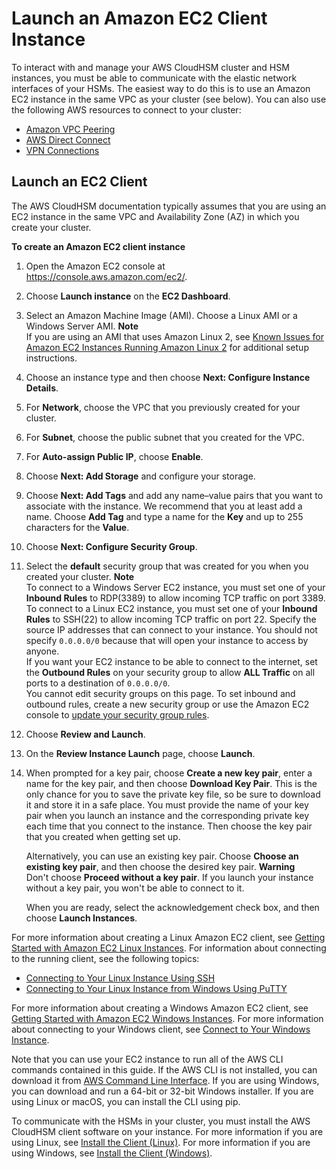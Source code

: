 # Launch an Amazon EC2 Client Instance<a name="launch-client-instance"></a>

To interact with and manage your AWS CloudHSM cluster and HSM instances, you must be able to communicate with the elastic network interfaces of your HSMs\. The easiest way to do this is to use an Amazon EC2 instance in the same VPC as your cluster \(see below\)\. You can also use the following AWS resources to connect to your cluster: 
+ [Amazon VPC Peering](https://docs.aws.amazon.com/vpc/latest/peering/Welcome.html)
+ [AWS Direct Connect](https://docs.aws.amazon.com/directconnect/latest/UserGuide/Welcome.html)
+ [VPN Connections](https://docs.aws.amazon.com/AmazonVPC/latest/UserGuide/vpn-connections.html)

## Launch an EC2 Client<a name="launch-client-instance-ec2"></a>

The AWS CloudHSM documentation typically assumes that you are using an EC2 instance in the same VPC and Availability Zone \(AZ\) in which you create your cluster\. 

**To create an Amazon EC2 client instance**

1. Open the Amazon EC2 console at [https://console\.aws\.amazon\.com/ec2/](https://console.aws.amazon.com/ec2/)\.

1. Choose **Launch instance** on the **EC2 Dashboard**\.

1. Select an Amazon Machine Image \(AMI\)\. Choose a Linux AMI or a Windows Server AMI\.
**Note**  
If you are using an AMI that uses Amazon Linux 2, see [Known Issues for Amazon EC2 Instances Running Amazon Linux 2](KnownIssues.md#ki-al2) for additional setup instructions\.

1. Choose an instance type and then choose **Next: Configure Instance Details**\.

1. For **Network**, choose the VPC that you previously created for your cluster\.

1. For **Subnet**, choose the public subnet that you created for the VPC\.

1. For **Auto\-assign Public IP**, choose **Enable**\.

1. Choose **Next: Add Storage** and configure your storage\.

1. Choose **Next: Add Tags** and add any name–value pairs that you want to associate with the instance\. We recommend that you at least add a name\. Choose **Add Tag** and type a name for the **Key** and up to 255 characters for the **Value**\. 

1. Choose **Next: Configure Security Group**\.

1. Select the **default** security group that was created for you when you created your cluster\.
**Note**  
To connect to a Windows Server EC2 instance, you must set one of your **Inbound Rules** to RDP\(3389\) to allow incoming TCP traffic on port 3389\. To connect to a Linux EC2 instance, you must set one of your **Inbound Rules** to SSH\(22\) to allow incoming TCP traffic on port 22\. Specify the source IP addresses that can connect to your instance\. You should not specify `0.0.0.0/0` because that will open your instance to access by anyone\.   
If you want your EC2 instance to be able to connect to the internet, set the **Outbound Rules** on your security group to allow **ALL Traffic** on all ports to a destination of `0.0.0.0/0`\.   
You cannot edit security groups on this page\. To set inbound and outbound rules, create a new security group or use the Amazon EC2 console to [update your security group rules](https://docs.aws.amazon.com/AWSEC2/latest/UserGuide/using-network-security.html#updating-security-group-rules)\.

1. Choose **Review and Launch**\.

1. On the **Review Instance Launch** page, choose **Launch**\.

1. When prompted for a key pair, choose **Create a new key pair**, enter a name for the key pair, and then choose **Download Key Pair**\. This is the only chance for you to save the private key file, so be sure to download it and store it in a safe place\. You must provide the name of your key pair when you launch an instance and the corresponding private key each time that you connect to the instance\. Then choose the key pair that you created when getting set up\.

   Alternatively, you can use an existing key pair\. Choose **Choose an existing key pair**, and then choose the desired key pair\.
**Warning**  
Don't choose **Proceed without a key pair**\. If you launch your instance without a key pair, you won't be able to connect to it\.

   When you are ready, select the acknowledgement check box, and then choose **Launch Instances**\.

For more information about creating a Linux Amazon EC2 client, see [Getting Started with Amazon EC2 Linux Instances](https://docs.aws.amazon.com/AWSEC2/latest/UserGuide/EC2_GetStarted.html)\. For information about connecting to the running client, see the following topics: 
+ [Connecting to Your Linux Instance Using SSH](https://docs.aws.amazon.com/AWSEC2/latest/UserGuide/AccessingInstancesLinux.html)
+ [Connecting to Your Linux Instance from Windows Using PuTTY](https://docs.aws.amazon.com/AWSEC2/latest/UserGuide/putty.html)

For more information about creating a Windows Amazon EC2 client, see [Getting Started with Amazon EC2 Windows Instances](https://docs.aws.amazon.com/AWSEC2/latest/WindowsGuide/EC2_GetStarted.html)\. For more information about connecting to your Windows client, see [Connect to Your Windows Instance](https://docs.aws.amazon.com/AWSEC2/latest/WindowsGuide/EC2_GetStarted.html#ec2-connect-to-instance-windows)\. 

Note that you can use your EC2 instance to run all of the AWS CLI commands contained in this guide\. If the AWS CLI is not installed, you can download it from [AWS Command Line Interface](https://aws.amazon.com/cli/)\. If you are using Windows, you can download and run a 64\-bit or 32\-bit Windows installer\. If you are using Linux or macOS, you can install the CLI using pip\. 

To communicate with the HSMs in your cluster, you must install the AWS CloudHSM client software on your instance\. For more information if you are using Linux, see [Install the Client \(Linux\)](install-and-configure-client-linux.md)\. For more information if you are using Windows, see [Install the Client \(Windows\)](install-and-configure-client-win.md)\. 